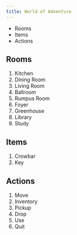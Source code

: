 ```yaml
---
title: World of Adventure
---
```


* Rooms
* Items
* Actions

## Rooms

1. Kitchen
2. Dining Room
3. Living Room
4. Ballroom
5. Rumpus Room
6. Foyer
7. Greenhouse
8. Library
9. Study

## Items

1. Crowbar
2. Key

## Actions

1. Move
2. Inventory
3. Pickup
4. Drop
5. Use
6. Quit
